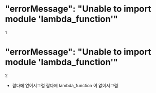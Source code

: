 # "errorMessage": "Unable to import module 'lambda_function'"
1

# "errorMessage": "Unable to import module 'lambda_function'"

2

* 람다에 없어서그럼
람다에 lambda_function 이 없어서그럼
